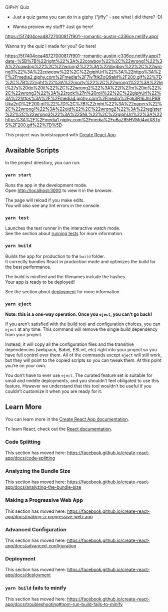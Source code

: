 GIPHY Quiz

- Just a quiz game you can do in a giphy ("jiffy" - see what I did there? :D)

- Wanna preview my stuff? Just go here! 

 https://5f7404cea48727000817f901--romantic-austin-c336ce.netlify.app/

 Wanna try the quiz I made for you? Go here!

 https://5f7404cea48727000817f901--romantic-austin-c336ce.netlify.app/?data=%5B%7B%22right%22%3A%22cowboy%22%2C%22wrong1%22%3A%22cowdog%22%2C%22wrong2%22%3A%22dogboy%22%2C%22wrong3%22%3A%22cowcow%22%2C%22giphUrl%22%3A%22https%3A%2F%2Fmedia2.giphy.com%2Fmedia%2F7IvTtIkZoQ9aM%2F200.gif%22%7D%2C%7B%22right%22%3A%22morty%22%2C%22wrong1%22%3A%22let%27s%20do%20it%22%2C%22wrong2%22%3A%22I%27m%20in%22%2C%22wrong3%22%3A%22rock%27n%20roll%22%2C%22giphUrl%22%3A%22https%3A%2F%2Fmedia4.giphy.com%2Fmedia%2Fgk3R16JhLP8RUka2nD%2F200.gif%22%7D%2C%7B%22right%22%3A%22papers%22%2C%22wrong1%22%3A%22old%22%2C%22wrong2%22%3A%22register%22%2C%22wrong3%22%3A%22SNL%22%2C%22giphUrl%22%3A%22https%3A%2F%2Fmedia1.giphy.com%2Fmedia%2FuBaZ85HVMd4wIX8TpS%2F200.gif%22%7D%5D






This project was bootstrapped with [Create React App](https://github.com/facebook/create-react-app).

## Available Scripts

In the project directory, you can run:

### `yarn start`

Runs the app in the development mode.<br />
Open [http://localhost:3000](http://localhost:3000) to view it in the browser.

The page will reload if you make edits.<br />
You will also see any lint errors in the console.

### `yarn test`

Launches the test runner in the interactive watch mode.<br />
See the section about [running tests](https://facebook.github.io/create-react-app/docs/running-tests) for more information.

### `yarn build`

Builds the app for production to the `build` folder.<br />
It correctly bundles React in production mode and optimizes the build for the best performance.

The build is minified and the filenames include the hashes.<br />
Your app is ready to be deployed!

See the section about [deployment](https://facebook.github.io/create-react-app/docs/deployment) for more information.

### `yarn eject`

**Note: this is a one-way operation. Once you `eject`, you can’t go back!**

If you aren’t satisfied with the build tool and configuration choices, you can `eject` at any time. This command will remove the single build dependency from your project.

Instead, it will copy all the configuration files and the transitive dependencies (webpack, Babel, ESLint, etc) right into your project so you have full control over them. All of the commands except `eject` will still work, but they will point to the copied scripts so you can tweak them. At this point you’re on your own.

You don’t have to ever use `eject`. The curated feature set is suitable for small and middle deployments, and you shouldn’t feel obligated to use this feature. However we understand that this tool wouldn’t be useful if you couldn’t customize it when you are ready for it.

## Learn More

You can learn more in the [Create React App documentation](https://facebook.github.io/create-react-app/docs/getting-started).

To learn React, check out the [React documentation](https://reactjs.org/).

### Code Splitting

This section has moved here: https://facebook.github.io/create-react-app/docs/code-splitting

### Analyzing the Bundle Size

This section has moved here: https://facebook.github.io/create-react-app/docs/analyzing-the-bundle-size

### Making a Progressive Web App

This section has moved here: https://facebook.github.io/create-react-app/docs/making-a-progressive-web-app

### Advanced Configuration

This section has moved here: https://facebook.github.io/create-react-app/docs/advanced-configuration

### Deployment

This section has moved here: https://facebook.github.io/create-react-app/docs/deployment

### `yarn build` fails to minify

This section has moved here: https://facebook.github.io/create-react-app/docs/troubleshooting#npm-run-build-fails-to-minify
